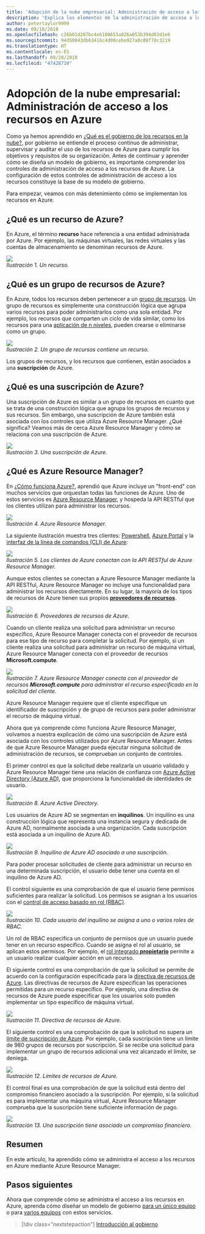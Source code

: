 ```yaml
---
title: 'Adopción de la nube empresarial: Administración de acceso a los recursos en Azure'
description: 'Explica los elementos de la administración de acceso a los recursos en Azure: Azure Resource Manager, suscripciones, grupos de recursos y recursos'
author: petertaylor9999
ms.date: 09/10/2018
ms.openlocfilehash: c26b01d207bc4eb100653a826a053b394d03d1e6
ms.sourcegitcommit: 94d50043db63416c4d00cebe927a0c88f78c3219
ms.translationtype: HT
ms.contentlocale: es-ES
ms.lasthandoff: 09/28/2018
ms.locfileid: "47428710"
---
```

# <a name="enterprise-cloud-adoption-resource-access-management-in-azure"></a>Adopción de la nube empresarial: Administración de acceso a los recursos en Azure

Como ya hemos aprendido en [¿Qué es el gobierno de los recursos en la nube?](what-is-governance.md), por gobierno se entiende el proceso continuo de administrar, supervisar y auditar el uso de los recursos de Azure para cumplir los objetivos y requisitos de su organización. Antes de continuar y aprender cómo se diseña un modelo de gobierno, es importante comprender los controles de administración de acceso a los recursos de Azure. La configuración de estos controles de administración de acceso a los recursos constituye la base de su modelo de gobierno.

Para empezar, veamos con más detenimiento cómo se implementan los recursos en Azure. 

## <a name="what-is-an-azure-resource"></a>¿Qué es un recurso de Azure?

En Azure, el término **recurso** hace referencia a una entidad administrada por Azure. Por ejemplo, las máquinas virtuales, las redes virtuales y las cuentas de almacenamiento se denominan recursos de Azure.

![](../_images/governance-1-9.png)   
*Ilustración 1. Un recurso.*

## <a name="what-is-an-azure-resource-group"></a>¿Qué es un grupo de recursos de Azure?

En Azure, todos los recursos deben pertenecer a un [grupo de recursos](/azure/azure-resource-manager/resource-group-overview#resource-groups). Un grupo de recursos es simplemente una construcción lógica que agrupa varios recursos para poder administrarlos como una sola entidad. Por ejemplo, los recursos que comparten un ciclo de vida similar, como los recursos para una [aplicación de n niveles](/azure/architecture/guide/architecture-styles/n-tier), pueden crearse o eliminarse como un grupo. 

![](../_images/governance-1-10.png)   
*Ilustración 2. Un grupo de recursos contiene un recurso.* 

Los grupos de recursos, y los recursos que contienen, están asociados a una **suscripción** de Azure. 

## <a name="what-is-an-azure-subscription"></a>¿Qué es una suscripción de Azure?

Una suscripción de Azure es similar a un grupo de recursos en cuanto que se trata de una construcción lógica que agrupa los grupos de recursos y sus recursos. Sin embargo, una suscripción de Azure también está asociada con los controles que utiliza Azure Resource Manager. ¿Qué significa? Veamos más de cerca Azure Resource Manager y cómo se relaciona con una suscripción de Azure.

![](../_images/governance-1-11.png)   
*Ilustración 3. Una suscripción de Azure.*

## <a name="what-is-azure-resource-manager"></a>¿Qué es Azure Resource Manager?

En [¿Cómo funciona Azure?](what-is-azure.md), aprendió que Azure incluye un "front-end" con muchos servicios que orquestan todas las funciones de Azure. Uno de estos servicios es [Azure Resource Manager](/azure/azure-resource-manager/), y hospeda la API RESTful que los clientes utilizan para administrar los recursos. 

![](../_images/governance-1-12.png)   
*Ilustración 4. Azure Resource Manager.*

La siguiente ilustración muestra tres clientes: [Powershell](/powershell/azure/overview), [Azure Portal](https://portal.azure.com) y la [interfaz de la línea de comandos (CLI) de Azure](/cli/azure):

![](../_images/governance-1-13.png)   
*Ilustración 5. Los clientes de Azure conectan con la API RESTful de Azure Resource Manager.*

Aunque estos clientes se conectan a Azure Resource Manager mediante la API RESTful, Azure Resource Manager no incluye una funcionalidad para administrar los recursos directamente. En su lugar, la mayoría de los tipos de recursos de Azure tienen sus propios [**proveedores de recursos**](/azure/azure-resource-manager/resource-group-overview#terminology). 

![](../_images/governance-1-14.png)   
*Ilustración 6. Proveedores de recursos de Azure.*

Cuando un cliente realiza una solicitud para administrar un recurso específico, Azure Resource Manager conecta con el proveedor de recursos para ese tipo de recurso para completar la solicitud. Por ejemplo, si un cliente realiza una solicitud para administrar un recurso de máquina virtual, Azure Resource Manager conecta con el proveedor de recursos **Microsoft.compute**. 

![](../_images/governance-1-15.png)   
*Ilustración 7. Azure Resource Manager conecta con el proveedor de recursos **Microsoft.compute** para administrar el recurso especificado en la solicitud del cliente.*

Azure Resource Manager requiere que el cliente especifique un identificador de suscripción y de grupo de recursos para poder administrar el recurso de máquina virtual. 

Ahora que ya comprende cómo funciona Azure Resource Manager, volvamos a nuestra explicación de cómo una suscripción de Azure está asociada con los controles utilizados por Azure Resource Manager. Antes de que Azure Resource Manager pueda ejecutar ninguna solicitud de administración de recursos, se comprueban un conjunto de controles. 

El primer control es que la solicitud debe realizarla un usuario validado y Azure Resource Manager tiene una relación de confianza con [Azure Active Directory (Azure AD)](/azure/active-directory/), que proporciona la funcionalidad de identidades de usuario.

![](../_images/governance-1-16.png)   
*Ilustración 8. Azure Active Directory.*

Los usuarios de Azure AD se segmentan en **inquilinos**. Un inquilino es una construcción lógica que representa una instancia segura y dedicada de Azure AD, normalmente asociada a una organización. Cada suscripción está asociada a un inquilino de Azure AD.

![](../_images/governance-1-17.png)   
*Ilustración 9. Inquilino de Azure AD asociado a una suscripción.*

Para poder procesar solicitudes de cliente para administrar un recurso en una determinada suscripción, el usuario debe tener una cuenta en el inquilino de Azure AD. 

El control siguiente es una comprobación de que el usuario tiene permisos suficientes para realizar la solicitud. Los permisos se asignan a los usuarios con el [control de acceso basado en rol (RBAC)](/azure/role-based-access-control/).

![](../_images/governance-1-18.png)   
*Ilustración 10. Cada usuario del inquilino se asigna a uno o varios roles de RBAC.*

Un rol de RBAC especifica un conjunto de permisos que un usuario puede tener en un recurso específico. Cuando se asigna el rol al usuario, se aplican estos permisos. Por ejemplo, el [rol integrado **propietario**](/azure/role-based-access-control/built-in-roles#owner) permite a un usuario realizar cualquier acción en un recurso.

El siguiente control es una comprobación de que la solicitud se permite de acuerdo con la configuración especificada para la [directiva de recursos de Azure](/azure/governance/policy/). Las directivas de recursos de Azure especifican las operaciones permitidas para un recurso específico. Por ejemplo, una directiva de recursos de Azure puede especificar que los usuarios solo pueden implementar un tipo específico de máquina virtual.

![](../_images/governance-1-19.png)   
*Ilustración 11. Directiva de recursos de Azure.*

El siguiente control es una comprobación de que la solicitud no supera un [límite de suscripción de Azure](/azure/azure-subscription-service-limits). Por ejemplo, cada suscripción tiene un límite de 980 grupos de recursos por suscripción. Si se recibe una solicitud para implementar un grupo de recursos adicional una vez alcanzado el límite, se deniega.

![](../_images/governance-1-20.png)   
*Ilustración 12. Límites de recursos de Azure.* 

El control final es una comprobación de que la solicitud está dentro del compromiso financiero asociado a la suscripción. Por ejemplo, si la solicitud es para implementar una máquina virtual, Azure Resource Manager comprueba que la suscripción tiene suficiente información de pago.

![](../_images/governance-1-21.png)   
*Ilustración 13. Una suscripción tiene asociado un compromiso financiero.*

## <a name="summary"></a>Resumen

En este artículo, ha aprendido cómo se administra el acceso a los recursos en Azure mediante Azure Resource Manager.

## <a name="next-steps"></a>Pasos siguientes

Ahora que comprende cómo se administra el acceso a los recursos en Azure, aprenda cómo diseñar un modelo de gobierno [para un único equipo](../governance/governance-single-team.md) o para [varios equipos](../governance/governance-multiple-teams.md) con estos servicios.

> [!div class="nextstepaction"]
> [Introducción al gobierno](../governance/overview.md)
